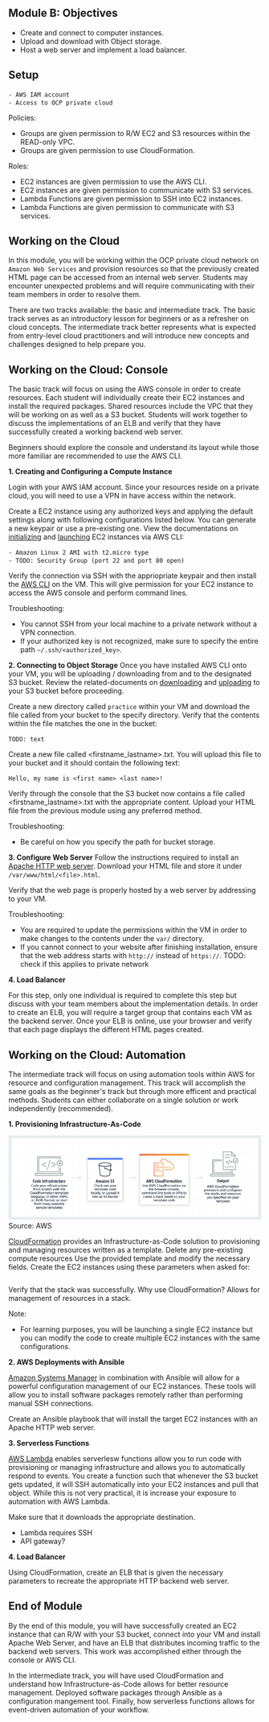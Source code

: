 ## Module B: Objectives

- Create and connect to computer instances.
- Upload and download with Object storage.
- Host a web server and implement a load balancer. 

## Setup
```
- AWS IAM account
- Access to OCP private cloud
```

Policies:
- Groups are given permission to R/W EC2 and S3 resources within the READ-only VPC.
- Groups are given permission to use CloudFormation.

Roles:
- EC2 instances are given permission to use the AWS CLI.
- EC2 instances are given permission to communicate with S3 services.
- Lambda Functions are given permission to SSH into EC2 instances.
- Lambda Functions are given permission to communicate with S3 services.

## Working on the Cloud

In this module, you will be working within the OCP private cloud network on ```Amazon Web Services``` and provision resources so that the previously created HTML page can be accessed from an internal web server. Students may encounter unexpected problems and will require communicating with their team members in order to resolve them.

There are two tracks available: the basic and intermediate track. The basic track serves as an introductory lesson for beginners or as a refresher on cloud concepts. The intermediate track better represents what is expected from entry-level cloud practitioners and will introduce new concepts and challenges designed to help prepare you.

## Working on the Cloud: Console

The basic track will focus on using the AWS console in order to create resources. Each student will individually create their EC2 instances and install the required packages. Shared resources include the VPC that they will be working on as well as a S3 bucket. Students will work together to discuss the implementations of an ELB and verify that they have successfully created a working backend web server.

Beginners should explore the console and understand its layout while those more familiar are recommended to use the AWS CLI.

**1. Creating and Configuring a Compute Instance**

Login with your AWS IAM account. Since your resources reside on a private cloud, you will need to use a VPN in have access within the network.

Create a EC2 instance using any authorized keys and applying the default settings along with following configurations listed below. You can generate a new keypair or use a pre-existing one. View the documentations on [initializing](https://docs.aws.amazon.com/cli/latest/reference/ec2/run-instances.html) and [launching](https://docs.aws.amazon.com/cli/latest/reference/ec2/run-instances.html) EC2 instances via AWS CLI:
```
- Amazon Linux 2 AMI with t2.micro type
- TODO: Security Group (port 22 and port 80 open)
```

Verify the connection via SSH with the appriopriate keypair and then install the [AWS CLI](https://docs.aws.amazon.com/cli/latest/userguide/getting-started-install.html) on the VM. This will give permission for your EC2 instance to access the AWS console and perform command lines.

Troubleshooting:
- You cannot SSH from your local machine to a private network without a VPN connection.
- If your authorized key is not recognized, make sure to specify the entire path ```~/.ssh/<authorized_key>```.

**2. Connecting to Object Storage**
Once you have installed AWS CLI onto your VM, you will be uploading / downloading from and to the designated S3 bucket. Review the related-documents on [downloading](https://docs.aws.amazon.com/cli/latest/reference/s3api/get-object.html) and [uploading](https://docs.aws.amazon.com/cli/latest/reference/s3api/put-object.html) to your S3 bucket before proceeding.

Create a new directory called ```practice``` within your VM and download the file called <file> from your bucket to the specify directory. Verify that the contents within the file matches the one in the bucket:
```
TODO: text
```

Create a new file called <firstname_lastname>.txt. You will upload this file to your bucket and it should contain the following text:
```
Hello, my name is <first name> <last name>!
```

Verify through the console that the S3 bucket now contains a file called <firstname_lastname>.txt with the appropriate content. Upload your HTML file from the previous module using any preferred method.

Troubleshooting:
- Be careful on how you specify the path for bucket storage.

**3. Configure Web Server**
Follow the instructions required to install an [Apache HTTP web server](https://docs.aws.amazon.com/AmazonRDS/latest/UserGuide/CHAP_Tutorials.WebServerDB.CreateWebServer.html). Download your HTML file and store it under ```/var/www/html/<file>.html```.

Verify that the web page is properly hosted by a web server by addressing to your VM.

Troubleshooting:
- You are required to update the permissions within the VM in order to make changes to the contents under the ```var/``` directory.
- If you cannot connect to your website after finishing installation, ensure that the web address starts with ```http://``` instead of ```https://```. TODO: check if this applies to private network

**4. Load Balancer**

For this step, only one individual is required to complete this step but discuss with your team members about the implementation details. In order to create an ELB, you will require a target group that contains each VM as the backend server. Once your ELB is online, use your browser and verify that each page displays the different HTML pages created.

## Working on the Cloud: Automation

The intermediate track will focus on using automation tools within AWS for resource and configuration management. This track will accomplish the same goals as the beginner's track but through more efficent and practical methods. Students can either collaborate on a single solution or work independently (recommended). 

**1. Provisioning Infrastructure-As-Code**

![Alt text](img/CloudFormation.png?raw=true)
Source: AWS

[CloudFormation](https://docs.aws.amazon.com/AWSCloudFormation/latest/UserGuide/Welcome.html) provides an Infrastructure-as-Code solution to provisioning and managing resources written as a template. Delete any pre-existing compute resources Use the provided template and modify the necessary fields. Create the EC2 instances using these parameters when asked for:
```
```

Verify that the stack was successfully. Why use CloudFormation? Allows for management of resources in a stack.

Note:
- For learning purposes, you will be launching a single EC2 instance but you can modify the code to create multiple EC2 instances with the same configurations.

**2. AWS Deployments with Ansible**

[Amazon Systems Manager](https://aws.amazon.com/blogs/mt/keeping-ansible-effortless-with-aws-systems-manager/) in combination with Ansible will allow for a powerful configuration management of our EC2 instances. These tools will allow you to install software packages remotely rather than performing manual SSH connections.

Create an Ansible playbook that will install the target EC2 instances with an Apache HTTP web server.

**3. Serverless Functions**

[AWS Lambda](https://aws.amazon.com/lambda/) enables serverlesw functions allow you to run code with provisioning or managing infrastructure and allows you to automatically respond to events. You create a function such that whenever the S3 bucket gets updated, it will SSH automatically into your EC2 instances and pull that object. While this is not very practical, it is increase your exposure to automation with AWS Lambda.

Make sure that it downloads the appropriate destination.

- Lambda requires SSH
- API gateway?

**4. Load Balancer**

Using CloudFormation, create an ELB that is given the necessary parameters to recreate the appropriate HTTP backend web server.

## End of Module

By the end of this module, you will have successfully created an EC2 instance that can R/W with your S3 bucket, connect into your VM and install Apache Web Server, and have an ELB that distributes incoming traffic to the backend web servers. This work was accomplished either through the console or AWS CLI.

In the intermediate track, you will have used CloudFormation and understand how Infrastructure-as-Code allows for better resource management. Deployed software packages through Ansible as a configuration mangement tool. Finally, how serverless functions allows for event-driven automation of your workflow.
